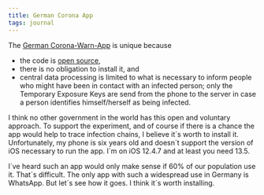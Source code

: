 ```yaml
---
title: German Corona App
tags: journal
---
```

The [German Corona-Warn-App](https://www.coronawarn.app/de/) is unique because

- the code is [open source](https://github.com/corona-warn-app),
- there is no obligation to install it, and
- central data processing is limited to what is necessary to inform people who might have been in contact with an infected person; only the Temporary Exposure Keys are send from the phone to the server in case a person identifies himself/herself as being infected.

I think no other government in the world has this open and voluntary approach. To support the experiment, and of course if there is a chance the app would help to trace infection chains, I believe it´s worth to install it. Unfortunately, my phone  is six years old and doesn´t support the version of iOS necessary to run the app. I´m on iOS 12.4.7 and at least you need 13.5.

I´ve heard such an app would only make sense if 60% of our population use it. That´s difficult. The only app with such a widespread use in Germany is WhatsApp. But let´s see how it goes. I think it´s worth installing.